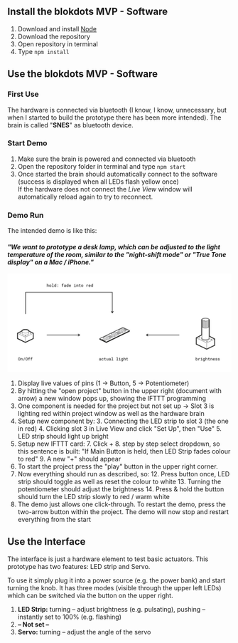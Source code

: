 
## Install the blokdots MVP - Software

1. Download and install [Node](https://nodejs.org/)
2. Download the repository
3. Open repository in terminal
4. Type ```npm install```

## Use the blokdots MVP - Software

### First Use

The hardware is connected via bluetooth (I know, I know, unnecessary, but when I started to build the prototype there has been more intended). The brain is called "**SNES**" as bluetooth device.

### Start Demo

1. Make sure the brain is powered and connected via bluetooth
2. Open the repository folder in terminal and type ```npm start```
3. Once started the brain should automatically connect to the software (success is displayed when all LEDs flash yellow once)    
If the hardware does not connect the *Live View* window will automatically reload again to try to reconnect.

### Demo Run
  
The intended demo is like this:  
#### *"We want to prototype a desk lamp, which can be adjusted to the light temperature of the room, similar to the "night-shift mode" or "True Tone display" on a Mac / iPhone."*

![desired setup](readme/setup.jpg)

1. Display live values of pins (1 -> Button, 5 -> Potentiometer)
6. By hitting the "open project" button in the upper right (document with arrow) a new window pops up, showing the IFTTT programming
7. One component is needed for the project but not set up -> Slot 3 is lighting red within project window as well as the hardware brain
2. Setup new component by:
	3. Connecting the LED strip to slot 3 (the one in red)
	4. Clicking slot 3 in Live View and click "Set Up", then "Use"
	5. LED strip should light up bright
6. Setup new IFTTT card:
	7. Click +
	8. step by step select dropdown, so this sentence is built: "If Main Button is held, then LED Strip fades colour to red"
	9. A new "+" should appear
10. To start the project press the "play" button in the upper right corner. 
11. Now everything should run as described, so:
	12. Press button once, LED strip should toggle as well as reset the colour to white
	13. Turning the potentiometer should adjust the brightness 
	14. Press & hold the button should turn the LED strip slowly to red / warm white
15. The demo just allows one click-through. To restart the demo, press the two-arrow button within the project. The demo will now stop and restart everything from the start



## Use the Interface

The interface is just a hardware element to test basic actuators. This prototype has two features: LED strip and Servo.  
  
To use it simply plug it into a power source (e.g. the power bank) and start turning the knob. It has three modes (visible through the upper left LEDs) which can be switched via the button on the upper right.

1. **LED Strip:** turning – adjust brightness (e.g. pulsating), pushing – instantly set to 100% (e.g. flashing)
2. **– Not set –**
3. **Servo:** turning – adjust the angle of the servo